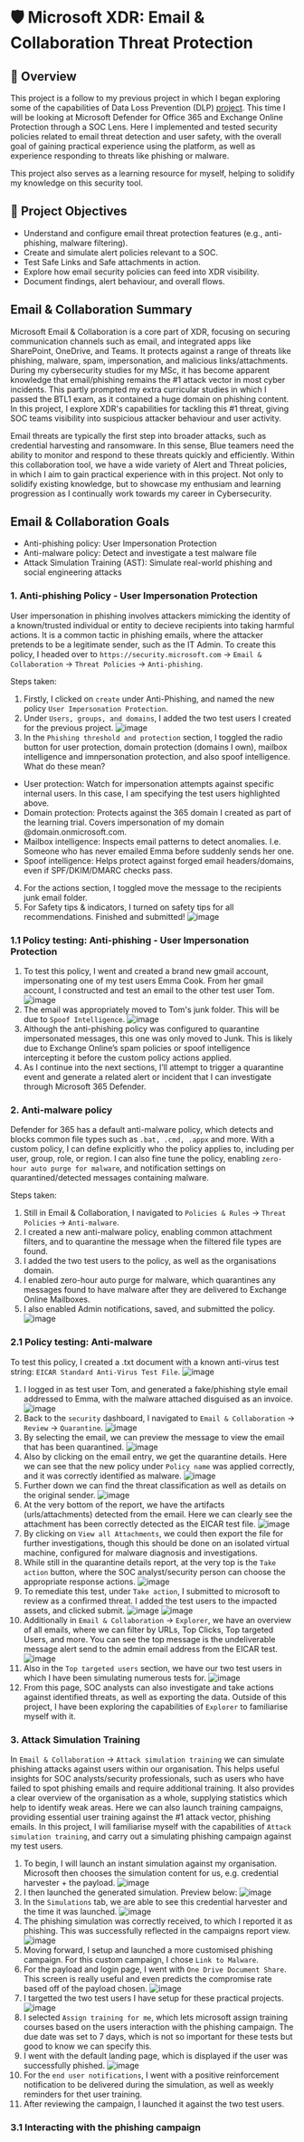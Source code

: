 # 🛡️ Microsoft XDR: Email & Collaboration Threat Protection

## 📘 Overview
This project is a follow to my previous project in which I began exploring some of the capabilities of Data Loss Prevention (DLP) [project](https://github.com/wilbcn/BlueTeam/blob/main/Endpoint-Protection/MicrosoftXDR/Data-Loss-Prevention-Practice.md). This time I will be looking at Microsoft Defender for Office 365 and Exchange Online Protection through a SOC Lens. Here I implemented and tested security policies related to email threat detection and user safety, with the overall goal of gaining practical experience using the platform, as well as experience responding to threats like phishing or malware. 

This project also serves as a learning resource for myself, helping to solidify my knowledge on this security tool.

## 🎯 Project Objectives
- Understand and configure email threat protection features (e.g., anti-phishing, malware filtering).
- Create and simulate alert policies relevant to a SOC.
- Test Safe Links and Safe attachments in action.
- Explore how email security policies can feed into XDR visibility.
- Document findings, alert behaviour, and overall flows.

## Email & Collaboration Summary
Microsoft Email & Collaboration is a core part of XDR, focusing on securing communication channels such as email, and integrated apps like SharePoint, OneDrive, and Teams. It protects against a range of threats like phishing, malware, spam, impersonation, and malicious links/attachments. During my cybersecurity studies for my MSc, it has become apparent knowledge that email/phishing remains the #1 attack vector in most cyber incidents. This partly prompted my extra curricular studies in which I passed the BTL1 exam, as it contained a huge domain on phishing content. In this project, I explore XDR's capabilities for tackling this #1 threat, giving SOC teams visibility into suspicious attacker behaviour and user activity.

Email threats are typically the first step into broader attacks, such as credential harvesting and ransomware. In this sense, Blue teamers need the ability to monitor and respond to these threats quickly and efficiently. Within this collaboration tool, we have a wide variety of Alert and Threat policies, in which I aim to gain practical experience with in this project. Not only to solidify existing knowledge, but to showcase my enthusiam and learning progression as I continually work towards my career in Cybersecurity.

## Email & Collaboration Goals
- Anti-phishing policy: User Impersonation Protection
- Anti-malware policy: Detect and investigate a test malware file
- Attack Simulation Training (AST): Simulate real-world phishing and social engineering attacks


### 1. Anti-phishing Policy - User Impersonation Protection
User impersonation in phishing involves attackers mimicking the identity of a known/trusted individual or entity to decieve recipients into taking harmful actions. It is a common tactic in phishing emails, where the attacker pretends to be a legitimate sender, such as the IT Admin. To create this policy, I headed over to `https://security.microsoft.com` -> `Email & Collaboration` -> `Threat Policies` -> `Anti-phishing`.

Steps taken:
1. Firstly, I clicked on `create` under Anti-Phishing, and named the new policy `User Impersonation Protection`.
2. Under `Users, groups, and domains`, I added the two test users I created for the previous project. 
![image](https://github.com/user-attachments/assets/ca2ff660-00a2-4b46-ae0a-b3bc395ba412)
3. In the `Phishing threshold and protection` section, I toggled the radio button for user protection, domain protection (domains I own), mailbox intelligence and imnpersonation protection, and also spoof intelligence.
What do these mean?
- User protection: Watch for impersonation attempts against specific internal users. In this case, I am specifying the test users highlighted above.
- Domain protection: Protects against the 365 domain I created as part of the learning trial. Covers impersonation of my domain @domain.onmicrosoft.com.
- Mailbox intelligence: Inspects email patterns to detect anomalies. I.e. Someone who has never emailed Emma before suddenly sends her one.
- Spoof intelligence: Helps protect against forged email headers/domains, even if SPF/DKIM/DMARC checks pass.

4. For the actions section, I toggled move the message to the recipients junk email folder.
5. For Safety tips & indicators, I turned on safety tips for all recommendations. Finished and submitted!
![image](https://github.com/user-attachments/assets/c3a45db6-d687-46f0-94bf-114b7e2555f5)

### 1.1 Policy testing: Anti-phishing - User Impersonation Protection
1. To test this policy, I went and created a brand new gmail account, impersonating one of my test users Emma Cook. From her gmail account, I constructed and test an email to the other test user Tom.
![image](https://github.com/user-attachments/assets/107f17bd-f557-40b7-aeba-f204035f3c90)
2. The email was appropriately moved to Tom's junk folder. This will be due to `Spoof Intelligence`.
![image](https://github.com/user-attachments/assets/5a1f75be-b900-4a15-87e4-e431c51199bf)
3. Although the anti-phishing policy was configured to quarantine impersonated messages, this one was only moved to Junk. This is likely due to Exchange Online’s spam policies or spoof intelligence intercepting it before the custom policy actions applied.
4. As I continue into the next sections, I’ll attempt to trigger a quarantine event and generate a related alert or incident that I can investigate through Microsoft 365 Defender.

### 2. Anti-malware policy
Defender for 365 has a default anti-malware policy, which detects and blocks common file types such as `.bat, .cmd, .appx` and more. With a custom policy, I can define explicitly who the policy applies to, including per user, group, role, or region. I can also fine tune the policy, enabling `zero-hour auto purge for malware`, and notification settings on quarantined/detected messages containing malware.

Steps taken:
1. Still in Email & Collaboration, I navigated to `Policies & Rules` -> `Threat Policies` -> `Anti-malware`.
2. I created a new anti-malware policy, enabling common attachment filters, and to quarantine the message when the filtered file types are found.
3. I added the two test users to the policy, as well as the organisations domain. 
4. I enabled zero-hour auto purge for malware, which quarantines any messages found to have malware after they are delivered to Exchange Online Mailboxes.
5. I also enabled Admin notifications, saved, and submitted the policy.
![image](https://github.com/user-attachments/assets/bfc69652-3d4d-4f22-be02-4c5d7febf226)

### 2.1 Policy testing: Anti-malware
To test this policy, I created a .txt document with a known anti-virus test string: `EICAR Standard Anti-Virus Test File`.
![image](https://github.com/user-attachments/assets/8825012d-d0a5-41be-afa8-eff725944309)

1. I logged in as test user Tom, and generated a fake/phishing style email addressed to Emma, with the malware attached disguised as an invoice.
![image](https://github.com/user-attachments/assets/ffbe31be-bfc7-4a62-80b5-223932ae3e75)
2. Back to the `security` dashboard, I navigated to `Email & Collaboration` -> `Review` -> `Quarantine`.
![image](https://github.com/user-attachments/assets/58dac7c6-234b-4fb1-87cd-78720069edee)
3. By selecting the email, we can preview the message to view the email that has been quarantined.
![image](https://github.com/user-attachments/assets/ef2fef34-3a51-4e50-a132-acae065d57bf)
4. Also by clicking on the email entry, we get the quarantine details. Here we can see that the new policy under `Policy name` was applied correctly, and it was correctly identified as malware.
![image](https://github.com/user-attachments/assets/0ca24a3a-ee90-4087-a4c1-84e952f2577f)
5. Further down we can find the threat classification as well as details on the original sender.
![image](https://github.com/user-attachments/assets/37357d6d-cab2-4904-b6c9-f8fd476a0a03)
6. At the very bottom of the report, we have the artifacts (urls/attachments) detected from the email. Here we can clearly see the attachment has been correctly detected as the EICAR test file.
![image](https://github.com/user-attachments/assets/c3f91885-45a8-491d-a1cb-350cf91c18d6)
7. By clicking on `View all Attachments`, we could then export the file for further investigations, though this should be done on an isolated virtual machine, configured for malware diagnosis and investigations.
8. While still in the quarantine details report, at the very top is the `Take action` button, where the SOC analyst/security person can choose the appropriate response actions.
![image](https://github.com/user-attachments/assets/82e042fa-b973-4b7d-a760-b5e50e24be04)
9. To remediate this test, under `Take action`, I submitted to microsoft to review as a confirmed threat. I added the test users to the impacted assets, and clicked submit.
![image](https://github.com/user-attachments/assets/ffabe7aa-eca1-4cca-ad6d-44313ab05339)
![image](https://github.com/user-attachments/assets/4149bf29-fdc0-4cf7-92f4-8a8b218326f9)
10. Additionally in `Email & Collaboration` -> `Explorer`, we have an overview of all emails, where we can filter by URLs, Top Clicks, Top targeted Users, and more. You can see the top message is the undeliverable message alert send to the admin email address from the EICAR test.
![image](https://github.com/user-attachments/assets/4c90cd67-fad9-46c3-8189-8df140a5c68d)
11. Also in the `Top targeted users` section, we have our two test users in which I have been simulating numerous tests for.
![image](https://github.com/user-attachments/assets/370e3305-07a5-454d-ae48-3b2c578f532a)
12. From this page, SOC analysts can also investigate and take actions against identified threats, as well as exporting the data. Outside of this project, I have been exploring the capabilities of `Explorer` to familiarise myself with it.

### 3. Attack Simulation Training
In `Email & Collaboration` -> `Attack simulation training` we can simulate phishing attacks against users within our organisation. This helps useful insights for SOC analysts/security professionals, such as users who have failed to spot phishing emails and require additional training. It also provides a clear overview of the organisation as a whole, supplying statistics which help to identify weak areas. Here we can also launch training campaigns, providing essential user training against the #1 attack vector, phishing emails. In this project, I will familiarise myself with the capabilities of `Attack simulation training`, and carry out a simulating phishing campaign against my test users.

1. To begin, I will launch an instant simulation against my organisation. Microsoft then chooses the simulation content for us, e.g. credential harvester + the payload.
![image](https://github.com/user-attachments/assets/622b376f-1155-46d7-ad04-17d25ed0c33e)
2. I then launched the generated simulation. Preview below:
![image](https://github.com/user-attachments/assets/be419768-626f-4b99-8c3a-28dfd91e2c2c)
3. In the `Simulations` tab, we are able to see this credential harvester and the time it was launched.
![image](https://github.com/user-attachments/assets/f227cbc0-7703-4d64-a7bd-534be6c3cd42)
4. The phishing simulation was correctly received, to which I reported it as phishing. This was successfully reflected in the campaigns report view.
![image](https://github.com/user-attachments/assets/a87761d8-8560-4071-b8e6-f7267737f51e)
5. Moving forward, I setup and launched a more customised phishing campaign. For this custom campaign, I chose `Link to Malware`.
6. For the payload and login page, I went with `One Drive Document Share`. This screen is really useful and even predicts the compromise rate based off of the payload chosen.
![image](https://github.com/user-attachments/assets/ec7756d3-1370-4639-a549-28bfc6d14f9a)
7. I targetted the two test users I have setup for these practical projects.
![image](https://github.com/user-attachments/assets/bf58b8b4-a5db-425d-8259-1491c5108d88)
8. I selected `Assign training for me`, which lets microsoft assign training courses based on the users interaction with the phishing campaign. The due date was set to 7 days, which is not so important for these tests but good to know we can specify this.
9. I went with the default landing page, which is displayed if the user was successfully phished.
![image](https://github.com/user-attachments/assets/cde2c8cf-a32b-4f8a-8544-8bf5ea99e599)
10. For the `end user notifications`, I went with a positive reinforcement notification to be delivered during the simulation, as well as weekly reminders for thet user training.
11. After reviewing the campaign, I launched it against the two test users.

### 3.1 Interacting with the phishing campaign
